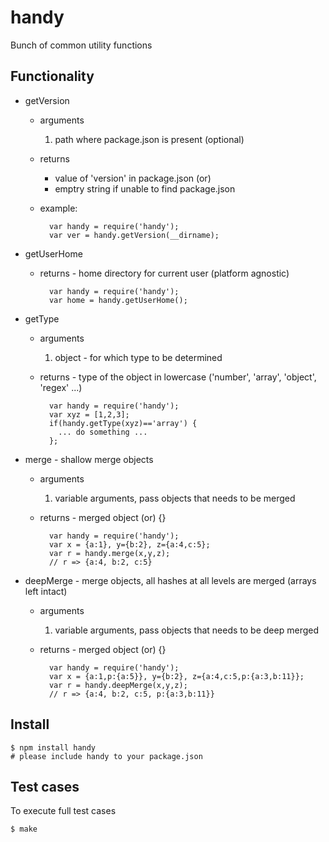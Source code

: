 # handy
Bunch of common utility functions

## Functionality

  * getVersion
    * arguments
      1. path where package.json is present (optional)
    * returns
      * value of 'version' in package.json (or)
      * emptry string if unable to find package.json
    * example:
    
            var handy = require('handy');
            var ver = handy.getVersion(__dirname);

  * getUserHome
    * returns - home directory for current user (platform agnostic)
    
            var handy = require('handy');
            var home = handy.getUserHome();

  * getType
    * arguments
      1. object - for which type to be determined
    * returns - type of the object in lowercase ('number', 'array', 'object', 'regex' ...)
    
            var handy = require('handy');
            var xyz = [1,2,3];
            if(handy.getType(xyz)=='array') { 
              ... do something ...
            };

  * merge - shallow merge objects
    * arguments
      1. variable arguments, pass objects that needs to be merged
    * returns - merged object (or) {} 
    
            var handy = require('handy');
            var x = {a:1}, y={b:2}, z={a:4,c:5};
            var r = handy.merge(x,y,z);
            // r => {a:4, b:2, c:5}

  * deepMerge - merge objects, all hashes at all levels are merged (arrays left intact)
    * arguments
      1. variable arguments, pass objects that needs to be deep merged
    * returns - merged object (or) {} 
    
            var handy = require('handy');
            var x = {a:1,p:{a:5}}, y={b:2}, z={a:4,c:5,p:{a:3,b:11}};
            var r = handy.deepMerge(x,y,z);
            // r => {a:4, b:2, c:5, p:{a:3,b:11}}

## Install

    $ npm install handy
    # please include handy to your package.json

## Test cases
To execute full test cases

    $ make

